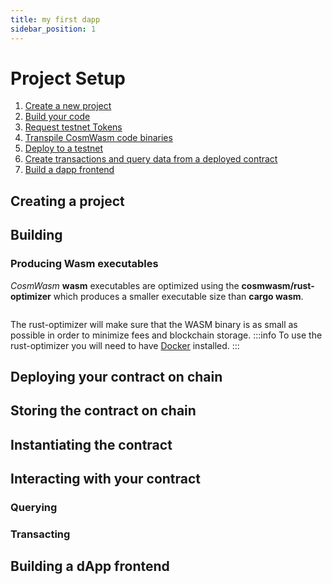 ```yaml
---
title: my first dapp
sidebar_position: 1
---
```

# Project Setup

1. [Create a new project](#creating-a-project)
2. [Build your code](#building)
3. [Request testnet Tokens](../../network/faucet.md)
4. [Transpile CosmWasm code binaries](#producing-wasm-executables)
5. [Deploy to a testnet](#deploying-your-contract-on-chain)
6. [Create transactions and query data from a deployed contract](#interacting-with-your-contract)
7. [Build a dapp frontend](#building-a-dapp-frontend)

## Creating a project

## Building

### Producing Wasm executables
*CosmWasm* **wasm** executables are optimized using the **cosmwasm/rust-optimizer** which produces a smaller executable size than **cargo wasm**.
```

```
The rust-optimizer will make sure that the WASM binary is as small as possible in order to minimize fees and blockchain storage.
:::info
To use the rust-optimizer you will need to have [Docker](https://docs.docker.com/engine/install/ubuntu/) installed.
:::

## Deploying your contract on chain

## Storing the contract on chain

## Instantiating the contract

## Interacting with your contract

### Querying

### Transacting

## Building a dApp frontend
